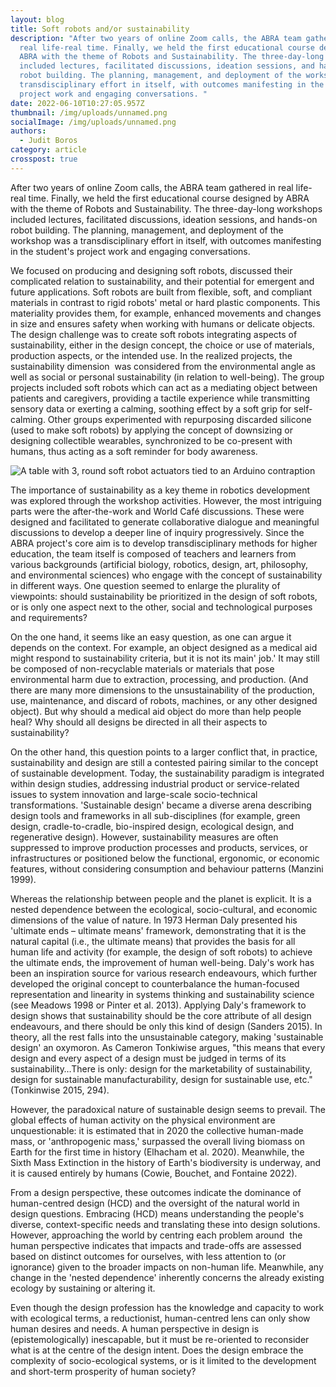 ```yaml
---
layout: blog
title: Soft robots and/or sustainability
description: "After two years of online Zoom calls, the ABRA team gathered in
  real life-real time. Finally, we held the first educational course designed by
  ABRA with the theme of Robots and Sustainability. The three-day-long workshops
  included lectures, facilitated discussions, ideation sessions, and hands-on
  robot building. The planning, management, and deployment of the workshop was a
  transdisciplinary effort in itself, with outcomes manifesting in the student's
  project work and engaging conversations. "
date: 2022-06-10T10:27:05.957Z
thumbnail: /img/uploads/unnamed.png
socialImage: /img/uploads/unnamed.png
authors:
  - Judit Boros
category: article
crosspost: true
---
```

After two years of online Zoom calls, the ABRA team gathered in real life-real time. Finally, we held the first educational course designed by ABRA with the theme of Robots and Sustainability. The three-day-long workshops included lectures, facilitated discussions, ideation sessions, and hands-on robot building. The planning, management, and deployment of the workshop was a transdisciplinary effort in itself, with outcomes manifesting in the student's project work and engaging conversations. 

We focused on producing and designing soft robots, discussed their complicated relation to sustainability, and their potential for emergent and future applications. Soft robots are built from flexible, soft, and compliant materials in contrast to rigid robots' metal or hard plastic components. This materiality provides them, for example, enhanced movements and changes in size and ensures safety when working with humans or delicate objects. The design challenge was to create soft robots integrating aspects of sustainability, either in the design concept, the choice or use of materials, production aspects, or the intended use. In the realized projects, the sustainability dimension  was considered from the environmental angle as well as social or personal sustainability (in relation to well-being). The group projects included soft robots which can act as a mediating object between patients and caregivers, providing a tactile experience while transmitting sensory data or exerting a calming, soothing effect by a soft grip for self-calming. Other groups experimented with repurposing discarded silicone (used to make soft robots) by applying the concept of downsizing or designing collectible wearables, synchronized to be co-present with humans, thus acting as a soft reminder for body awareness.

![A table with 3, round soft robot actuators tied to an Arduino contraption](/img/uploads/unnamed-1-.png "The co-creation process of soft robots prototypes")

The importance of sustainability as a key theme in robotics development was explored through the workshop activities. However, the most intriguing parts were the after-the-work and World Café discussions. These were designed and facilitated to generate collaborative dialogue and meaningful discussions to develop a deeper line of inquiry progressively. Since the ABRA project's core aim is to develop transdisciplinary methods for higher education, the team itself is composed of teachers and learners from various backgrounds (artificial biology, robotics, design, art, philosophy, and environmental sciences) who engage with the concept of sustainability in different ways. One question seemed to enlarge the plurality of viewpoints: should sustainability be prioritized in the design of soft robots, or is only one aspect next to the other, social and technological purposes and requirements? 

On the one hand, it seems like an easy question, as one can argue it depends on the context. For example, an object designed as a medical aid might respond to sustainability criteria, but it is not its main' job.' It may still be composed of non-recyclable materials or materials that pose environmental harm due to extraction, processing, and production. (And there are many more dimensions to the unsustainability of the production, use, maintenance, and discard of robots, machines, or any other designed object). But why should a medical aid object do more than help people heal? Why should all designs be directed in all their aspects to sustainability? 

On the other hand, this question points to a larger conflict that, in practice, sustainability and design are still a contested pairing similar to the concept of sustainable development. Today, the sustainability paradigm is integrated within design studies, addressing industrial product or service-related issues to system innovation and large-scale socio-technical transformations. 'Sustainable design' became a diverse arena describing design tools and frameworks in all sub-disciplines (for example, green design, cradle-to-cradle, bio-inspired design, ecological design, and regenerative design). However, sustainability measures are often suppressed to improve production processes and products, services, or infrastructures or positioned below the functional, ergonomic, or economic features, without considering consumption and behaviour patterns (Manzini 1999).

Whereas the relationship between people and the planet is explicit. It is a nested dependence between the ecological, socio-cultural, and economic dimensions of the value of nature. In 1973 Herman Daly presented his 'ultimate ends – ultimate means' framework, demonstrating that it is the natural capital (i.e., the ultimate means) that provides the basis for all human life and activity (for example, the design of soft robots) to achieve the ultimate ends, the improvement of human well-being. Daly's work has been an inspiration source for various research endeavours, which further developed the original concept to counterbalance the human-focused representation and linearity in systems thinking and sustainability science (see Meadows 1998 or Pinter et al. 2013). Applying Daly's framework to design shows that sustainability should be the core attribute of all design endeavours, and there should be only this kind of design (Sanders 2015). In theory, all the rest falls into the unsustainable category, making 'sustainable design' an oxymoron. As Cameron Tonkiwise argues, "this means that every design and every aspect of a design must be judged in terms of its sustainability…There is only: design for the marketability of sustainability, design for sustainable manufacturability, design for sustainable use, etc." (Tonkinwise 2015, 294).

However, the paradoxical nature of sustainable design seems to prevail. The global effects of human activity on the physical environment are unquestionable: it is estimated that in 2020 the collective human-made mass, or 'anthropogenic mass,' surpassed the overall living biomass on Earth for the first time in history (Elhacham et al. 2020). Meanwhile, the Sixth Mass Extinction in the history of Earth's biodiversity is underway, and it is caused entirely by humans (Cowie, Bouchet, and Fontaine 2022).

From a design perspective, these outcomes indicate the dominance of human-centred design (HCD) and the oversight of the natural world in design questions. Embracing (HCD) means understanding the people's diverse, context-specific needs and translating these into design solutions. However, approaching the world by centring each problem around  the human perspective indicates that impacts and trade-offs are assessed based on distinct outcomes for ourselves, with less attention to (or ignorance) given to the broader impacts on non-human life. Meanwhile, any change in the 'nested dependence' inherently concerns the already existing ecology by sustaining or altering it.

Even though the design profession has the knowledge and capacity to work with ecological terms, a reductionist, human-centred lens can only show human desires and needs. A human perspective in design is (epistemologically) inescapable, but it must be re-oriented to reconsider what is at the centre of the design intent. Does the design embrace the complexity of socio-ecological systems, or is it limited to the development and short-term prosperity of human society?